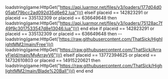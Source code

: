 loadstring(game:HttpGet("https://api.luarmor.net/files/v3/loaders/177d04d005abf79bcc2ad092d35d6e62.lua"))()
    elseif placeid == 142823291 or placeid == 335132309 or placeid == 636649648 then
        loadstring(game:HttpGet("https://api.luarmor.net/files/v3/loaders/75128ac7f49f9c3017533547d8e13046.lua"))()
    end
else
    if placeid == 142823291 or placeid == 335132309 or placeid == 636649648 then
        --loadstring(game:HttpGet('https://raw.githubusercontent.com/ThatSick/HighlightMM2/main/Free'))()
        loadstring(game:HttpGet("https://raw.githubusercontent.com/ThatSick/ArrayField/main/MyArrayV6"))()
    elseif placeid == 13772394625 or placeid == 14732610803 or placeid == 14915220621 then
        loadstring(game:HttpGet("https://raw.githubusercontent.com/ThatSick/HighlightMM2/main/Blade%20Ball"))()
    end
end
